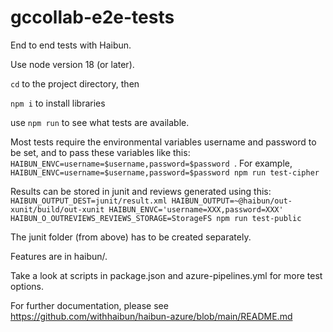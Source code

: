 # gccollab-e2e-tests

End to end tests with Haibun.

Use node version 18 (or later).

`cd` to the project directory, then

`npm i` to install libraries

use `npm run` to see what tests are available.

Most tests require the environmental variables username and password to be set, 
and to pass these variables like this:
`HAIBUN_ENVC=username=$username,password=$password `. 
For example, 
`HAIBUN_ENVC=username=$username,password=$password npm run test-cipher`

Results can be stored in junit and reviews generated using this:
`HAIBUN_OUTPUT_DEST=junit/result.xml HAIBUN_OUTPUT=~@haibun/out-xunit/build/out-xunit HAIBUN_ENVC='username=XXX,password=XXX' HAIBUN_O_OUTREVIEWS_REVIEWS_STORAGE=StorageFS npm run test-public`

The junit folder (from above) has to be created separately.

Features are in haibun/.

Take a look at scripts in package.json and azure-pipelines.yml for more test options.


For further documentation, please see https://github.com/withhaibun/haibun-azure/blob/main/README.md